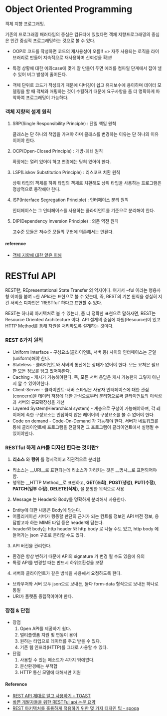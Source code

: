 # Object Oriented Programming

객체 지향 프로그래밍.

기존의 프로그래밍 패러다임의 중심은 컴퓨터에 있었다면 객체 지향프로그래밍의 중심은 인간 중심적 프로그래밍하는 것으로 볼 수 있다.

- OOP로 코드를 작성하면 코드의 재사용성이 오름!! => 자주 사용되는 로직을 라이브러리로 만들어 지속적으로 재사용하며 신뢰성을 확보! 

- 특정 상황에 대한 예외case에 맞게 잘 만들어 두면 에러를 컴파일 단계에서 잡아 낼 수 있어 버그 발생이 줄어든다. 
- 객체 단위로 코드가 작성되기 때문에 디버깅이 쉽고 유지보수에 용이하며 데이터 모델링을 할 때 객체와 매핑하는 것이 수월하기 때문에 요구사항을 좀 더 명확하게 파악하여 프로그래밍이 가능하다.

### 객체 지향적 설계 원칙

1. SRP(Single Responsibility Principle) : 단일 책임 원칙

   클래스는 단 하나의 책임을 가져야 하며 클래스를 변경하는 이유는 단 하나의 이유이어야 한다.

2. OCP(Open-Closed Principle) : 개방-폐쇄 원칙

   확장에는 열려 있어야 하고 변경에는 닫혀 있어야 한다.

3. LSP(Liskov Substitution Principle) : 리스코프 치환 원칙

   상위 타입의 객체를 하위 타입의 객체로 치환해도 상위 타입을 사용하는 프로그램은 정상적으로 동작해야 한다.

4. ISP(Interface Segregation Principle) : 인터페이스 분리 원칙

   인터페이스는 그 인터페이스를 사용하는 클라이언트를 기준으로 분리해야 한다.

5. DIP(Dependency Inversion Principle) : 의존 역전 원칙

   고수준 모듈은 저수준 모듈의 구현에 의존해서는 안된다.

#### reference

- [객체 지향에 대한 얕은 이해](http://asfirstalways.tistory.com/177)



# RESTful API

REST란, REpresentational State Transfer 의 약자이다. 여기서 ~ful 이라는 형용사형 어미를 붙여 ~한 API라는 표현으로 볼 수 있는데, 즉, REST의 기본 원칙을 성실히 지킨 서비스 디자인은 'RESTful' 하다고 표현할 수 있다.

REST는 하나의 아키텍처로 볼 수 있는데, 좀 더 정확한 표현으로 말하자면, REST는 Resource Oriented Architecture 이다. API 설계의 중심에 자원(Resource)이 있고 HTTP Method를 통해 자원을 처리하도록 설계하는 것이다.

### REST 6가지 원칙

- Uniform Interface - 구성요소(클라이언트, 서버 등) 사이의 인터페이스는 균일(uniform)해야 한다.
- Stateless - 클라이언트와 서버의 통신에는 상태가 없어야 한다. 모든 요처은 필요한 모든 정보를 담고 있어야한다. 
- Caching - 캐시가 가능해야한다. 즉, 모든 서버 응답은 캐시 가능한지 그렇지 아닌지 알 수 있어야한다.
- Client-Server - 클라이언트-서버 스타일은 사용자 인터페이스에 대한 관심(concern)을 데이터 저장에 대한 관심으로부터 분리함으로써 클라이언트의 이식성과 서버의 규모확장성을 개선
- Layered System(Hierarchical system) - 계층으로 구성이 가능해야하며, 각 레이어에 속한 구성요소는 인접하지 않은 레이어의 구성요소를 볼 수 없어야 한다.
- Code on demand - Code-On-Demand 가 가능해야 한다. 서버가 네트워크를 통해 클라이언트에 프로그램을 전달하면 그 프로그램이 클라이언트에서 실행될 수 있어야한다.



### RESTful 하게 API를 디자인 한다는 것이란?

1. __리소스__ 와 __행위__ 를 명시적이고 직관적으로 분리함.

- 리소스는 __URI__로 표현되는데 리소스가 가리키는 것은 __명사__로 표현되어야 함.
- 행위는 __HTTP Method__로 표현하고, __GET(조회)__, __POST(생성)__, __PUT(수정)__, __PATCH(일부 수정)__, __DELETE(삭제)__, 을 분명한 목적으로 사용

2. Message 는 Header와 Body를 명확하게 분리해서 사용한다.

- Entity에 대한 내용은 Body에 담는다.
- 어플리케이션 서버가 행동할 판단의 근거가 되는 컨트롤 정보인 API 버전 정보, 응답받고자 하는 MIME 타입 등은 header에 담는다.
- header와 body는 http header 와 http body 로 나눌 수도 있고, http body 에 들어가는 json 구조로 분리할 수도 있다.

3. API 버전을 관리한다.

- 환경은 항상 변하기 때문에 API의 signature 가 변경 될 수도 있음에 유의
- 특정 API를 변경할 때는 반드시 하위호환성을 보장

4. 서버와 클라이언트가 같은 방식을 사용해서 요청하도록 한다.

- 브라우저와 서버 모두 json으로 보내든, 둘다 form-data 형식으로 보내든 하나로 통일
- URI가 플랫폼 중립적이어야 한다.



### 장점 & 단점

- 장점
  1. Open API를 제공하기 쉽다.
  2. 멀티플랫폼 지원 및 연동이 용이
  3. 원하는 타입으로 데이터를 주고 받을 수 있다.
  4. 기존 웹 인프라(HTTP)를 그대로 사용할 수 있다.
- 단점
  1. 사용할 수 있는 메소드가 4가지 밖에없다.
  2. 분산환경에는 부적합
  3. HTTP 통신 모델에 대해서만 지원



#### Reference

- [REST API 제대로 알고 사용하기 - TOAST](http://meetup.toast.com/posts/92)
- [바쁜 개발자들을 위한 RESTFul api 논문 요약](https://blog.npcode.com/2017/03/02/바쁜-개발자들을-위한-rest-논문-요약/)
- [REST 아키텍처를 훌륭하게 적용하기 위한 몇 가지 디자인 팁 - spoqa](https://spoqa.github.io/2012/02/27/rest-introduction.html)

